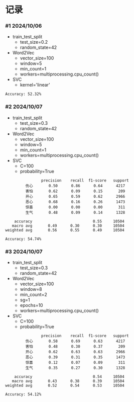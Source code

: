 # 记录

### #1 2024/10/06

* train_test_split
  * test_size=0.2
  * random_state=42
* Word2Vec
  * vector_size=100
  * window=5
  * min_count=1
  * workers=multiprocessing.cpu_count()
* SVC
  * kernel='linear'

```text
Accuracy: 52.32%
```

### #2 2024/10/07

* train_test_split
  * test_size=0.3
  * random_state=42
* Word2Vec
  * vector_size=100
  * window=5
  * min_count=1
  * workers=multiprocessing.cpu_count()
* SVC
  * C=100
  * probability=True

```text
                precision    recall  f1-score   support
         伤心       0.50      0.86      0.64      4217
         害怕       0.62      0.09      0.15       209
         开心       0.65      0.59      0.62      2966
         恶心       0.68      0.16      0.26      1473
         惊喜       0.00      0.00      0.00       311
         生气       0.48      0.09      0.14      1328

    accuracy                           0.55     10504
   macro avg       0.49      0.30      0.30     10504
weighted avg       0.56      0.55      0.49     10504

Accuracy: 54.74%
```

### #3 2024/10/07

* train_test_split
  * test_size=0.3
  * random_state=42
* Word2Vec
  * vector_size=100
  * window=8
  * min_count=2
  * sg=1
  * epochs=10
  * workers=multiprocessing.cpu_count()
* SVC
  * C=100
  * probability=True

```text
                precision    recall  f1-score   support
         伤心       0.58      0.69      0.63      4217
         害怕       0.48      0.30      0.37       209
         开心       0.62      0.63      0.63      2966
         恶心       0.39      0.31      0.35      1473
         惊喜       0.12      0.07      0.09       311
         生气       0.35      0.27      0.30      1328

    accuracy                           0.54     10504
   macro avg       0.43      0.38      0.39     10504
weighted avg       0.52      0.54      0.53     10504

Accuracy: 54.12%
```
